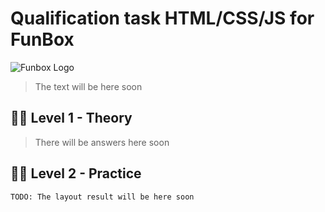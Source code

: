 # Qualification task HTML/CSS/JS for FunBox

![Funbox Logo](https://user-images.githubusercontent.com/67546640/178763433-4ce6369e-ad1e-4c56-b262-373d28e9a227.png "FunBox Logo")

> The text will be here soon

## 👨‍🏫 Level 1 - Theory
> There will be answers here soon

## 👨‍💻 Level 2 - Practice
`TODO: The layout result will be here soon`
